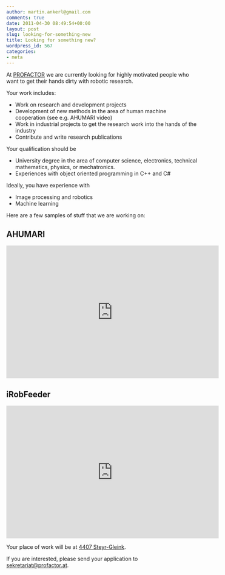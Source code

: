 ```yaml
---
author: martin.ankerl@gmail.com
comments: true
date: 2011-04-30 08:49:54+00:00
layout: post
slug: looking-for-something-new
title: Looking for something new?
wordpress_id: 567
categories:
- meta
---
```


At [PROFACTOR](http://www.profactor.at/) we are currently looking for highly motivated people who want to get their hands dirty with robotic research.

Your work includes:

* Work on research and development projects
* Development of new methods in the area of human machine cooperation (see e.g. AHUMARI video)
* Work in industrial projects to get the research work into the hands of the industry
* Contribute and write research publications

Your qualification should be

* University degree in the area of computer science, electronics, technical mathematics, physics, or mechatronics. 
* Experiences with object oriented programming in C++ and C#

Ideally, you have experience with

* Image processing and robotics
* Machine learning

Here are a few samples of stuff that we are working on:


## AHUMARI

<iframe width="560" height="349" src="http://www.youtube.com/embed/Q2u_EiV2fmc" frameborder="0" allowfullscreen></iframe>


## iRobFeeder

<iframe width="560" height="349" src="http://www.youtube.com/embed/24iTdqDpK1A" frameborder="0" allowfullscreen></iframe>


Your place of work will be at [4407 Steyr-Gleink](http://goo.gl/maps/npf3).

If you are interested, please send your application to [sekretariat@profactor.at](mailto:sekretariat@profactor.at).


